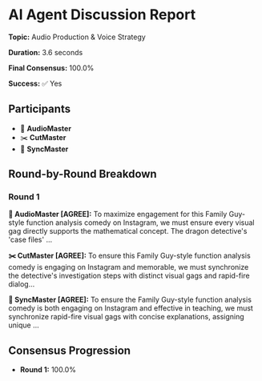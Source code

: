 # AI Agent Discussion Report

**Topic:** Audio Production & Voice Strategy

**Duration:** 3.6 seconds

**Final Consensus:** 100.0%

**Success:** ✅ Yes

## Participants

- 🎵 **AudioMaster**
- ✂️ **CutMaster**
- 🎯 **SyncMaster**

## Round-by-Round Breakdown

### Round 1

**🎵 AudioMaster [AGREE]:** To maximize engagement for this Family Guy-style function analysis comedy on Instagram, we must ensure every visual gag directly supports the mathematical concept. The dragon detective's 'case files' ...

**✂️ CutMaster [AGREE]:** To ensure this Family Guy-style function analysis comedy is engaging on Instagram and memorable, we must synchronize the detective's investigation steps with distinct visual gags and rapid-fire dialog...

**🎯 SyncMaster [AGREE]:** To ensure the Family Guy-style function analysis comedy is both engaging on Instagram and effective in teaching, we must synchronize rapid-fire visual gags with concise explanations, assigning unique ...

## Consensus Progression

- **Round 1:** 100.0%
